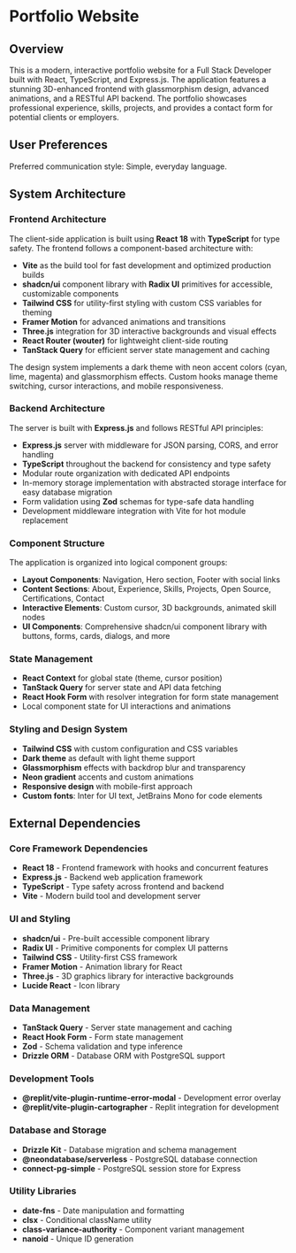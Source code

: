 # Portfolio Website

## Overview

This is a modern, interactive portfolio website for a Full Stack Developer built with React, TypeScript, and Express.js. The application features a stunning 3D-enhanced frontend with glassmorphism design, advanced animations, and a RESTful API backend. The portfolio showcases professional experience, skills, projects, and provides a contact form for potential clients or employers.

## User Preferences

Preferred communication style: Simple, everyday language.

## System Architecture

### Frontend Architecture
The client-side application is built using **React 18** with **TypeScript** for type safety. The frontend follows a component-based architecture with:

- **Vite** as the build tool for fast development and optimized production builds
- **shadcn/ui** component library with **Radix UI** primitives for accessible, customizable components
- **Tailwind CSS** for utility-first styling with custom CSS variables for theming
- **Framer Motion** for advanced animations and transitions
- **Three.js** integration for 3D interactive backgrounds and visual effects
- **React Router (wouter)** for lightweight client-side routing
- **TanStack Query** for efficient server state management and caching

The design system implements a dark theme with neon accent colors (cyan, lime, magenta) and glassmorphism effects. Custom hooks manage theme switching, cursor interactions, and mobile responsiveness.

### Backend Architecture
The server is built with **Express.js** and follows RESTful API principles:

- **Express.js** server with middleware for JSON parsing, CORS, and error handling
- **TypeScript** throughout the backend for consistency and type safety
- Modular route organization with dedicated API endpoints
- In-memory storage implementation with abstracted storage interface for easy database migration
- Form validation using **Zod** schemas for type-safe data handling
- Development middleware integration with Vite for hot module replacement

### Component Structure
The application is organized into logical component groups:

- **Layout Components**: Navigation, Hero section, Footer with social links
- **Content Sections**: About, Experience, Skills, Projects, Open Source, Certifications, Contact
- **Interactive Elements**: Custom cursor, 3D backgrounds, animated skill nodes
- **UI Components**: Comprehensive shadcn/ui component library with buttons, forms, cards, dialogs, and more

### State Management
- **React Context** for global state (theme, cursor position)
- **TanStack Query** for server state and API data fetching
- **React Hook Form** with resolver integration for form state management
- Local component state for UI interactions and animations

### Styling and Design System
- **Tailwind CSS** with custom configuration and CSS variables
- **Dark theme** as default with light theme support
- **Glassmorphism** effects with backdrop blur and transparency
- **Neon gradient** accents and custom animations
- **Responsive design** with mobile-first approach
- **Custom fonts**: Inter for UI text, JetBrains Mono for code elements

## External Dependencies

### Core Framework Dependencies
- **React 18** - Frontend framework with hooks and concurrent features
- **Express.js** - Backend web application framework
- **TypeScript** - Type safety across frontend and backend
- **Vite** - Modern build tool and development server

### UI and Styling
- **shadcn/ui** - Pre-built accessible component library
- **Radix UI** - Primitive components for complex UI patterns
- **Tailwind CSS** - Utility-first CSS framework
- **Framer Motion** - Animation library for React
- **Three.js** - 3D graphics library for interactive backgrounds
- **Lucide React** - Icon library

### Data Management
- **TanStack Query** - Server state management and caching
- **React Hook Form** - Form state management
- **Zod** - Schema validation and type inference
- **Drizzle ORM** - Database ORM with PostgreSQL support

### Development Tools
- **@replit/vite-plugin-runtime-error-modal** - Development error overlay
- **@replit/vite-plugin-cartographer** - Replit integration for development

### Database and Storage
- **Drizzle Kit** - Database migration and schema management
- **@neondatabase/serverless** - PostgreSQL database connection
- **connect-pg-simple** - PostgreSQL session store for Express

### Utility Libraries
- **date-fns** - Date manipulation and formatting
- **clsx** - Conditional className utility
- **class-variance-authority** - Component variant management
- **nanoid** - Unique ID generation